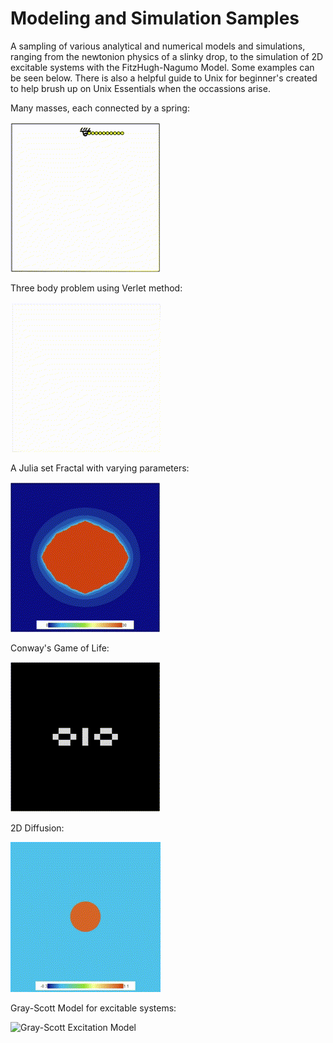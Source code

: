# Modeling and Simulation Samples
A sampling of various analytical and numerical models and simulations, ranging from the newtonion physics of a slinky drop, to the simulation of 2D excitable systems with the FitzHugh-Nagumo Model. Some examples can be seen below. There is also a helpful guide to Unix for beginner's created to help brush up on Unix Essentials when the occassions arise.

Many masses, each connected by a spring:

![Multi-mass and Spring 2D](https://github.com/seankwarren/Modeling-and-Simulation-Samples/blob/main/01-NewtonianPhysics/SpringsAndPendulums/multi-mass-and-spring-2d.gif?raw=true)

Three body problem using Verlet method:

![three body problem](https://github.com/seankwarren/Modeling-and-Simulation-Samples/blob/main/01-NewtonianPhysics/TwoAndThreeBodyProblem/threeBodyProblem.gif?raw=true)

A Julia set Fractal with varying parameters:

![Julia fractal](https://github.com/seankwarren/Modeling-and-Simulation-Samples/blob/main/02-FractalsAndChaoticSystems/julia.gif?raw=true)

Conway's Game of Life:

![Conway's Game of Life](https://github.com/seankwarren/Modeling-and-Simulation-Samples/blob/main/02-FractalsAndChaoticSystems/conways_game_of_life.gif?raw=true)

2D Diffusion:

![2D Diffusion PDE](https://github.com/seankwarren/Modeling-and-Simulation-Samples/blob/main/03-DiffusionAndWavePropagation/2d-diffusion_pde.gif?raw=true)

Gray-Scott Model for excitable systems:

![Gray-Scott Excitation Model](https://github.com/seankwarren/Modeling-and-Simulation-Samples/blob/main/03-DiffusionAndWavePropagation/gray-scott_model.gif?raw=true)
